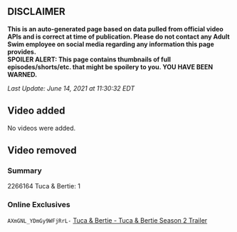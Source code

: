 ## DISCLAIMER
**This is an auto-generated page based on data pulled from official video APIs and is correct at time of publication. Please do not contact any Adult Swim employee on social media regarding any information this page provides.**  
**SPOILER ALERT: This page contains thumbnails of full episodes/shorts/etc. that might be spoilery to you. YOU HAVE BEEN WARNED.**  

_Last Update: June 14, 2021 at 11:30:32 EDT_
## Video added
No videos were added.  
## Video removed
### Summary
2266164 Tuca & Bertie: 1  
### Online Exclusives
`AXmGNL_YDmGy9WFjRrL-` [Tuca & Bertie - Tuca & Bertie Season 2 Trailer](https://www.adultswim.com/videos/tuca-bertie/tuca-bertie-season-2-trailer)  
